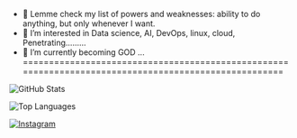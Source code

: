 - 👋 Lemme check my list of powers and weaknesses: ability to do anything, but only whenever I want.
- 👀 I’m interested in Data science, AI, DevOps, linux, cloud, Penetrating.........
- 🌱 I’m currently becoming GOD ...
=====================================================================================================

![GitHub Stats](https://github-readme-stats.vercel.app/api?username=12-Twelvve&show_icons=true&theme=radical)

![Top Languages](https://github-readme-stats.vercel.app/api/top-langs/?username=12-Twelvve&layout=compact&theme=radical)

<!---
12-Twelvve/12-Twelvve is a ✨ special ✨ repository because its `README.md` (this file) appears on your GitHub profile.
You can click the Preview link to take a look at your changes.
--->
[![Instagram](https://img.shields.io/badge/Instagram-@god_kuber-purple)](https://instagram.com/god_kuber)
